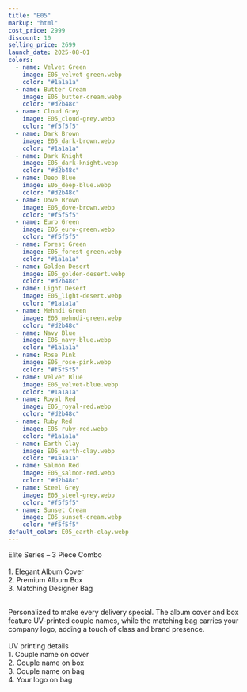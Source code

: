 ```yaml
---
title: "E05"
markup: "html"
cost_price: 2999
discount: 10
selling_price: 2699
launch_date: 2025-08-01
colors:
  - name: Velvet Green
    image: E05_velvet-green.webp
    color: "#1a1a1a"
  - name: Butter Cream
    image: E05_butter-cream.webp
    color: "#d2b48c"
  - name: Cloud Grey
    image: E05_cloud-grey.webp
    color: "#f5f5f5"
  - name: Dark Brown
    image: E05_dark-brown.webp
    color: "#1a1a1a"
  - name: Dark Knight
    image: E05_dark-knight.webp
    color: "#d2b48c"
  - name: Deep Blue
    image: E05_deep-blue.webp
    color: "#d2b48c"
  - name: Dove Brown
    image: E05_dove-brown.webp
    color: "#f5f5f5"
  - name: Euro Green
    image: E05_euro-green.webp
    color: "#f5f5f5"
  - name: Forest Green
    image: E05_forest-green.webp
    color: "#1a1a1a"
  - name: Golden Desert
    image: E05_golden-desert.webp
    color: "#d2b48c"
  - name: Light Desert
    image: E05_light-desert.webp
    color: "#1a1a1a"
  - name: Mehndi Green
    image: E05_mehndi-green.webp
    color: "#d2b48c"
  - name: Navy Blue
    image: E05_navy-blue.webp
    color: "#1a1a1a"
  - name: Rose Pink
    image: E05_rose-pink.webp
    color: "#f5f5f5"
  - name: Velvet Blue
    image: E05_velvet-blue.webp
    color: "#1a1a1a"
  - name: Royal Red
    image: E05_royal-red.webp
    color: "#d2b48c"
  - name: Ruby Red
    image: E05_ruby-red.webp
    color: "#1a1a1a"
  - name: Earth Clay
    image: E05_earth-clay.webp
    color: "#1a1a1a"
  - name: Salmon Red
    image: E05_salmon-red.webp
    color: "#d2b48c"
  - name: Steel Grey
    image: E05_steel-grey.webp
    color: "#f5f5f5"
  - name: Sunset Cream
    image: E05_sunset-cream.webp
    color: "#f5f5f5"
default_color: E05_earth-clay.webp
---
```


Elite Series – 3 Piece Combo<br><br> <span class='text-b font-medium text-lime-300 mb-1'> 1. Elegant Album Cover<br> 2. Premium Album Box<br> 3. Matching Designer Bag<br><br> </span> <div class='max-w-xl mx-auto'> Personalized to make every delivery special. The album cover and box feature UV-printed couple names, while the matching bag carries your company logo, adding a touch of class and brand presence. </div> <div class='max-w-xl mx-auto text-b font-medium text-lime-300 mb-1'> <br>UV printing details<br> </div> <span class='text-r mb-1'> 1. Couple name on cover<br> 2. Couple name on box<br> 3. Couple name on bag<br> 4. Your logo on bag<br> </span>
